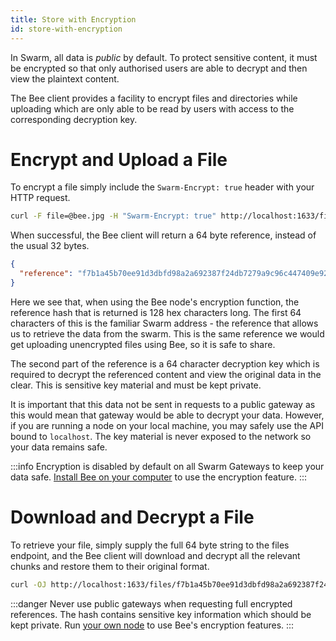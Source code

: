 ```yaml
---
title: Store with Encryption
id: store-with-encryption
---
```


In Swarm, all data is _public_ by default. To protect sensitive content, it must be encrypted so that only authorised users are able to decrypt and then view the plaintext content.

The Bee client provides a facility to encrypt files and directories while uploading which are only able to be read by users with access to the corresponding decryption key.

# Encrypt and Upload a File

To encrypt a file simply include the `Swarm-Encrypt: true` header with your HTTP request.

```bash
curl -F file=@bee.jpg -H "Swarm-Encrypt: true" http://localhost:1633/files
```

When successful, the Bee client will return a 64 byte reference, instead of the usual 32 bytes.

```json
{
  "reference": "f7b1a45b70ee91d3dbfd98a2a692387f24db7279a9c96c447409e9205cf265baef29bf6aa294264762e33f6a18318562c86383dd8bfea2cec14fae08a8039bf3"
}
```

Here we see that, when using the Bee node's encryption function, the reference hash that is returned is 128 hex characters long. The first 64 characters of this is the familiar Swarm address - the reference that allows us to retrieve the data from the swarm. This is the same reference we would get uploading unencrypted files using Bee, so it is safe to share.

The second part of the reference is a 64 character decryption key which is required to decrypt the referenced content and view the original data in the clear. This is sensitive key material and must be kept private.

It is important that this data not be sent in requests to a public gateway as this would mean that gateway would be able to decrypt your data. However, if you are running a node on your local machine, you may safely use the API bound to `localhost`. The key material is never exposed to the network so your data remains safe.

:::info
Encryption is disabled by default on all Swarm Gateways to keep your data safe. [Install Bee on your computer](/docs/installation/quick-start) to use the encryption feature.
:::

# Download and Decrypt a File

To retrieve your file, simply supply the full 64 byte string to the files endpoint, and the Bee client will download and decrypt all the relevant chunks and restore them to their original format.

```bash
curl -OJ http://localhost:1633/files/f7b1a45b70ee91d3dbfd98a2a692387f24db7279a9c96c447409e9205cf265baef29bf6aa294264762e33f6a18318562c86383dd8bfea2cec14fae08a8039bf3
```

:::danger
Never use public gateways when requesting full encrypted references. The hash contains sensitive key information which should be kept private. Run [your own node](/docs/installation/quick-start) to use Bee's encryption features.
:::
